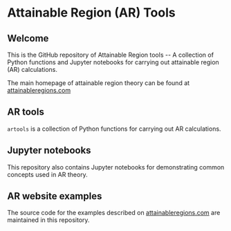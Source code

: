# Attainable Region (AR) Tools

## Welcome
This is the GitHub repository of Attainable Region tools -- A collection of Python functions and Jupyter notebooks for carrying out attainable region (AR) calculations.

The main homepage of attainable region theory can be found at [attainableregions.com](http://attainableregions.com "AR theory homepage")

## AR tools
`artools` is a collection of Python functions for carrying out AR calculations.

## Jupyter notebooks
This repository also contains Jupyter notebooks for demonstrating common concepts used in AR theory.

## AR website examples
The source code for the examples described on [attainableregions.com](http://attainableregions.com "AR theory homepage") are maintained in this repository.
